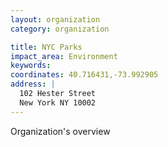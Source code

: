 ```yaml
---
layout: organization
category: organization

title: NYC Parks
impact_area: Environment
keywords: 
coordinates: 40.716431,-73.992905
address: |
  102 Hester Street
  New York NY 10002
---
```

Organization's overview

